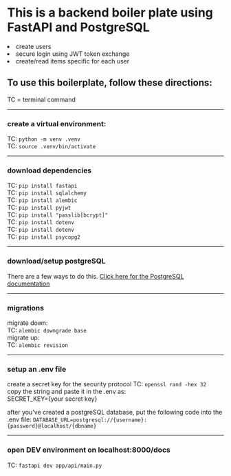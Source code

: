 # This is a backend boiler plate using FastAPI and PostgreSQL
<li>create users</li>
<li>secure login using JWT token exchange</li>
<li>create/read items specific for each user</li>

## To use this boilerplate, follow these directions:
TC = terminal command <br>
<hr />

### create a virtual environment: 


TC: `python -m venv .venv`<br>
TC: `source .venv/bin/activate`
<hr />

### download dependencies
TC: `pip install fastapi` <br>
TC: `pip install sqlalchemy` <br>
TC: `pip install alembic` <br>
TC: `pip install pyjwt` <br>
TC: `pip install "passlib[bcrypt]"` <br>
TC: `pip install dotenv` <br>
TC: `pip install dotenv` <br>
TC: `pip install psycopg2` <br>

<hr>

### download/setup postgreSQL
There are a few ways to do this. [Click here for the PostgreSQL documentation](https://www.postgresql.org/) 

<hr>

### migrations

migrate down: <br>
TC: `alembic downgrade base` <br>
migrate up: <br>
TC: `alembic revision` <br>

<hr>

### setup an .env file

create a secret key for the security protocol
TC: `openssl rand -hex 32` <br>
copy the string and paste it in the .env as: <br>
SECRET_KEY={your secret key} <br>

after you've created a postgreSQL database, put the following code into the .env file:
`DATABASE_URL=postgresql://{username}:{password}@localhost/{dbname}`


<hr>

### open DEV environment on localhost:8000/docs

TC: `fastapi dev app/api/main.py`
